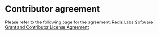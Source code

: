 # Contributor agreement

Please refer to the following page for the agreement: [Redis Labs Software Grant and Contributor License Agreement](https://cla-assistant.io/RedisJSON/RedisJSON)
